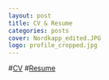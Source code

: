 ```yaml
---
layout: post
title: CV & Resume
categories: posts
cover: Nordkapp_edited.JPG
logo: profile_cropped.jpg
---
```



#[CV](../../../../../pdfs/CV.pdf)
#[Resume](../../../../../pdfs/Resume.pdf)


